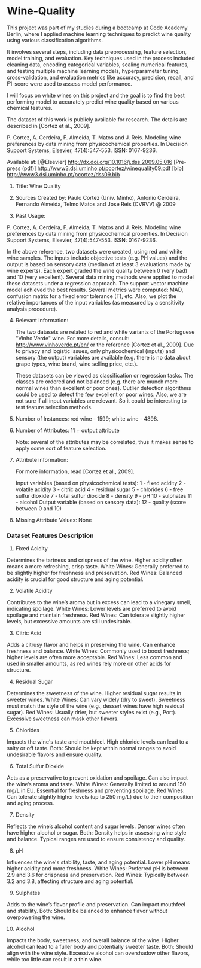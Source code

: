 # Wine-Quality

 This project was part of my studies during a bootcamp at Code Academy Berlin, where I applied machine learning techniques to predict wine quality using various classification algorithms.

 It involves several steps, including data preprocessing, feature selection, model training, and evaluation. Key techniques used in the process included cleaning data, encoding categorical variables, scaling numerical features, and testing multiple machine learning models, hyperparameter tuning, cross-validation, and evaluation metrics like accuracy, precision, recall, and F1-score were used to assess model performance.

 I will focus on white wines on this project and the goal is to find the best performing model to accurately predict wine quality based on various chemical features.


  The dataset of this work is publicly available for research. The details are described in [Cortez et al., 2009]. 
  
  P. Cortez, A. Cerdeira, F. Almeida, T. Matos and J. Reis. 
  Modeling wine preferences by data mining from physicochemical properties.
  In Decision Support Systems, Elsevier, 47(4):547-553. ISSN: 0167-9236.

  Available at: [@Elsevier] http://dx.doi.org/10.1016/j.dss.2009.05.016
                [Pre-press (pdf)] http://www3.dsi.uminho.pt/pcortez/winequality09.pdf
                [bib] http://www3.dsi.uminho.pt/pcortez/dss09.bib

1. Title: Wine Quality 

2. Sources
   Created by: Paulo Cortez (Univ. Minho), Antonio Cerdeira, Fernando Almeida, Telmo Matos and Jose Reis (CVRVV) @ 2009
   
3. Past Usage:

  P. Cortez, A. Cerdeira, F. Almeida, T. Matos and J. Reis. 
  Modeling wine preferences by data mining from physicochemical properties.
  In Decision Support Systems, Elsevier, 47(4):547-553. ISSN: 0167-9236.

  In the above reference, two datasets were created, using red and white wine samples.
  The inputs include objective tests (e.g. PH values) and the output is based on sensory data
  (median of at least 3 evaluations made by wine experts). Each expert graded the wine quality 
  between 0 (very bad) and 10 (very excellent). Several data mining methods were applied to model
  these datasets under a regression approach. The support vector machine model achieved the
  best results. Several metrics were computed: MAD, confusion matrix for a fixed error tolerance (T),
  etc. Also, we plot the relative importances of the input variables (as measured by a sensitivity
  analysis procedure).
 
4. Relevant Information:

   The two datasets are related to red and white variants of the Portuguese "Vinho Verde" wine.
   For more details, consult: http://www.vinhoverde.pt/en/ or the reference [Cortez et al., 2009].
   Due to privacy and logistic issues, only physicochemical (inputs) and sensory (the output) variables 
   are available (e.g. there is no data about grape types, wine brand, wine selling price, etc.).

   These datasets can be viewed as classification or regression tasks.
   The classes are ordered and not balanced (e.g. there are munch more normal wines than
   excellent or poor ones). Outlier detection algorithms could be used to detect the few excellent
   or poor wines. Also, we are not sure if all input variables are relevant. So
   it could be interesting to test feature selection methods. 

5. Number of Instances: red wine - 1599; white wine - 4898. 

6. Number of Attributes: 11 + output attribute
  
   Note: several of the attributes may be correlated, thus it makes sense to apply some sort of
   feature selection.

7. Attribute information:

   For more information, read [Cortez et al., 2009].

   Input variables (based on physicochemical tests):
   1 - fixed acidity
   2 - volatile acidity
   3 - citric acid
   4 - residual sugar
   5 - chlorides
   6 - free sulfur dioxide
   7 - total sulfur dioxide
   8 - density
   9 - pH
   10 - sulphates
   11 - alcohol
   Output variable (based on sensory data): 
   12 - quality (score between 0 and 10)

8. Missing Attribute Values: None


### Dataset Features Description

1. Fixed Acidity

Determines the tartness and crispness of the wine. Higher acidity often means a more refreshing, crisp taste.
White Wines: Generally preferred to be slightly higher for freshness and preservation.
Red Wines: Balanced acidity is crucial for good structure and aging potential.

2. Volatile Acidity

Contributes to the wine’s aroma but in excess can lead to a vinegary smell, indicating spoilage.
White Wines: Lower levels are preferred to avoid spoilage and maintain freshness.
Red Wines: Can tolerate slightly higher levels, but excessive amounts are still undesirable.

3. Citric Acid

Adds a citrusy flavor and helps in preserving the wine. Can enhance freshness and balance.
White Wines: Commonly used to boost freshness; higher levels are often more acceptable.
Red Wines: Less common and used in smaller amounts, as red wines rely more on other acids for structure.

4. Residual Sugar

Determines the sweetness of the wine. Higher residual sugar results in sweeter wines.
White Wines: Can vary widely (dry to sweet). Sweetness must match the style of the wine (e.g., dessert wines have high residual sugar).
Red Wines: Usually drier, but sweeter styles exist (e.g., Port). Excessive sweetness can mask other flavors.

5. Chlorides

Impacts the wine's taste and mouthfeel. High chloride levels can lead to a salty or off taste.
Both: Should be kept within normal ranges to avoid undesirable flavors and ensure quality.

6. Total Sulfur Dioxide

Acts as a preservative to prevent oxidation and spoilage. Can also impact the wine’s aroma and taste.
White Wines: Generally limited to around 150 mg/L in EU. Essential for freshness and preventing spoilage.
Red Wines: Can tolerate slightly higher levels (up to 250 mg/L) due to their composition and aging process.

7. Density

Reflects the wine’s alcohol content and sugar levels. Denser wines often have higher alcohol or sugar.
Both: Density helps in assessing wine style and balance. Typical ranges are used to ensure consistency and quality.

8. pH

Influences the wine's stability, taste, and aging potential. Lower pH means higher acidity and more freshness.
White Wines: Preferred pH is between 2.9 and 3.6 for crispness and preservation.
Red Wines: Typically between 3.2 and 3.8, affecting structure and aging potential.

9. Sulphates

Adds to the wine’s flavor profile and preservation. Can impact mouthfeel and stability.
Both: Should be balanced to enhance flavor without overpowering the wine.

10. Alcohol

Impacts the body, sweetness, and overall balance of the wine. Higher alcohol can lead to a fuller body and potentially sweeter taste.
Both: Should align with the wine style. Excessive alcohol can overshadow other flavors, while too little can result in a thin wine.